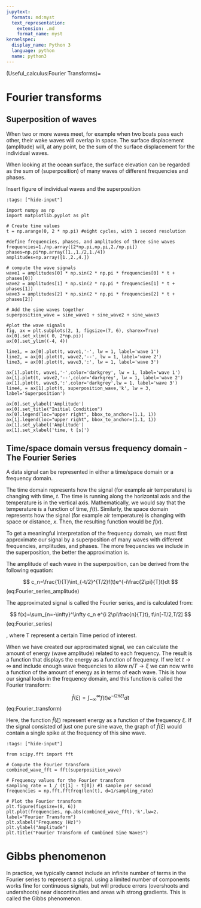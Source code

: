```yaml
---
jupytext:
  formats: md:myst
  text_representation:
    extension: .md
    format_name: myst
kernelspec:
  display_name: Python 3
  language: python
  name: python3
---
```

(Useful_calculus:Fourier Transforms)=
# Fourier transforms

## Superposition of waves
When two or more waves meet, for example when two boats pass each other, their wake waves will overlap in space. The surface displacement (amplitude) will, at any point, be the sum of the surface displacement for the individual waves.

When looking at the ocean surface, the surface elevation can be regarded as the sum of (superposition) of many waves of different frequencies and phases.

Insert figure of individual waves and the superposition

```{code-cell} ipython3
:tags: ["hide-input"]

import numpy as np
import matplotlib.pyplot as plt

# Create time values
t = np.arange(0, 2 * np.pi) #eight cycles, with 1 second resolution

#define frequencies, phases, and amplitudes of three sine waves
frequencies=1./np.array([2*np.pi,np.pi,2./np.pi])
phases=np.pi*np.array([1.,1./2,1./4])
amplitudes=np.array([1.,2.,4.])

# compute the wave signals
wave1 = amplitudes[0] * np.sin(2 * np.pi * frequencies[0] * t + phases[0])
wave2 = amplitudes[1] * np.sin(2 * np.pi * frequencies[1] * t + phases[1])
wave3 = amplitudes[2] * np.sin(2 * np.pi * frequencies[2] * t + phases[2])

# Add the sine waves together
superposition_wave = sine_wave1 + sine_wave2 + sine_wave3

#plot the wave signals
fig, ax = plt.subplots(2, 1, figsize=(7, 6), sharex=True)
ax[0].set_xlim(( 0, 2*np.pi))
ax[0].set_ylim((-4, 4))

line1, = ax[0].plot(t, wave1,'-', lw = 1, label='wave 1')
line2, = ax[0].plot(t, wave2,'--', lw = 1, label='wave 2')
line3, = ax[0].plot(t, wave3,':', lw = 1, label='wave 3')

ax[1].plot(t, wave1,'-',color='darkgrey', lw = 1, label='wave 1')
ax[1].plot(t, wave2,'--',color='darkgrey', lw = 1, label='wave 2')
ax[1].plot(t, wave3,':',color='darkgrey',lw = 1, label='wave 3')
line4, = ax[1].plot(t, superposition_wave,'k', lw = 3, label='Superposition')

ax[0].set_ylabel('Amplitude')
ax[0].set_title("Initial Condition")
ax[0].legend(loc="upper right", bbox_to_anchor=(1.1, 1))
ax[1].legend(loc="upper right", bbox_to_anchor=(1.1, 1))
ax[1].set_ylabel('Amplitude')
ax[1].set_xlabel('time, t [s]')

```

## Time/space domain versus frequency domain - The Fourier Series

A data signal can be represented in either a time/space domain or a frequency domain. 

The time domain represents how the signal (for example air temperature) is changing with time, $t$. The time is running along the horizontal axis and the temperature is in the vertical axis. Mathematically, we would say that the temperature is a function of time, $f(t)$. Similarly, the space domain represents how the signal (for example air temperature) is changing with space or distance, $x$. Then, the resulting function would be $f(x)$. 

To get a meaningful interpretation of the frequency domain, we must first approximate our signal by a superposition of many waves with different frequencies, amplitudes, and phases. The more frequencies we include in the superposition, the better the approximation is.

The amplitude of each wave in the superposition, can be derived from the following equation:

$$
c_n=\frac{1}{T}\int_{-t/2}^{T/2}f(t)e^{-i\frac{2\pi}{T}t}dt
$$ (eq:Fourier_series_amplitude)

The approximated signal is called the Fourier series, and is calculated from:

$$
f(x)=\sum_{n=-\infty}^\infty c_n e^{i 2\pi\frac{n}{T}t}, t\in[-T/2,T/2]
$$ (eq:Fourier_series)

, where T represent a certain Time period of interest.

When we have created our approximated signal, we can calculate the amount of energy (wave amplitude) related to each frequency. The result is a function that displays the energy as a function of frequency. If we let $t\rightarrow \infty$ and include enough wave frequencies to allow $n/T \rightarrow \xi$ we can now write a function of the amount of energy as in terms of each wave. This is how our signal looks in the frequency domain, and this function is called the Fourier transform:

$$
\hat{f}(\xi)=\int_{-\infty}^\infty f(t)e^{-i2\pi\xi t}dt
$$ (eq:Fourier_transform)

Here, the function $\hat{f}(\xi)$ represent energy as a function of the frequency $\xi$. If the signal consisted of just one pure sine wave, the graph of $\hat{f}(\xi)$ would contain a single spike at the frequency of this sine wave.

```{code-cell} ipython3
:tags: ["hide-input"]

from scipy.fft import fft

# Compute the Fourier transform
combined_wave_fft = fft(superposition_wave)

# Frequency values for the Fourier transform
sampling_rate = 1 / (t[1] - t[0]) #1 sample per second
frequencies = np.fft.fftfreq(len(t), d=1/sampling_rate)

# Plot the Fourier transform
plt.figure(figsize=(8, 6))
plt.plot(frequencies, np.abs(combined_wave_fft),'k',lw=2. label="Fourier Transform")
plt.xlabel("Frequency (Hz)")
plt.ylabel("Amplitude")
plt.title("Fourier Transform of Combined Sine Waves")

```

# Gibbs phenomenon
In practice, we typically cannot include an infinite number of terms in the Fourier series to represent a signal. using a limited number of components works fine for continuous signals, but will produce errors (overshoots and undershoots) near discontinuities and areas wih strong gradients. This is called the Gibbs phenomenon.